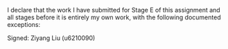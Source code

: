 I declare that the work I have submitted for Stage E of this assignment and all stages before it is entirely my own work, with the following documented exceptions:


Signed: Ziyang Liu (u6210090)
